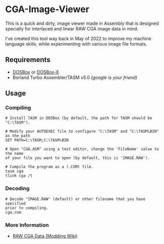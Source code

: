 CGA-Image-Viewer
================

This is a quick and dirty, image viewer made in Assembly that is designed specially for interlaced
and linear RAW CGA image data in mind.

I've created this tool way back in May of 2022 to improve my machine language skills, while experimenting
with various image file formats.

Requirements
------------
- [DOSBox](https://www.dosbox.com/) or [DOSBox-X](https://dosbox-x.com/)
- Borland Turbo Assembler/TASM v5.0 *(google is your friend)*

Usage
-----

### Compiling
```
# Install TASM in DOSBox (by default, the path for TASM should be "C:\TASM").

# Modify your AUTOEXEC file to configure "C:\TASM" and "C:\TASM\BIN" as the path
SET PATH=C:\TASM;C:\TASM\BIN

# Open "CGA.ASM" using a text editor, change the 'FileName' value to the name
of your file you want to open (by default, this is 'IMAGE.RAW').

# Compile the program as a (.COM) file.
tasm cga
tlink cga /t
```

### Decoding
```
# Decode "IMAGE.RAW" (default) or other filename that you have specified
prior to compiling.
cga.com
```

### More Information
- [RAW CGA Data (Modding Wiki)](https://moddingwiki.shikadi.net/wiki/Raw_CGA_Data)
